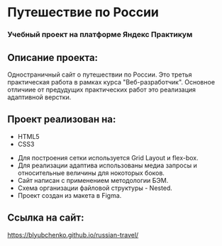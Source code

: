 # Путешествие по России
### Учебный проект на платформе Яндекс Практикум

## Описание проекта:
Oдностраничный сайт о путешествии по России.
Это третья практическая работа в рамках курса "Веб-разработчик".
Основное отличиие от предудущих практических работ это реализация адаптивной верстки.

## Проект реализован на:
* HTML5
* CSS3

- Для построения  сетки используется Grid Layout и flex-box.
- Для реализации адаптива использованы медиа запросы и относительные величины для нокоторых боков.
- Сайт написан с применением методологии БЭМ.
- Схема организации файловой структуры - Nested.
- Проект создан из макета в Figma.

## Ссылка на сайт:
https://blyubchenko.github.io/russian-travel/

